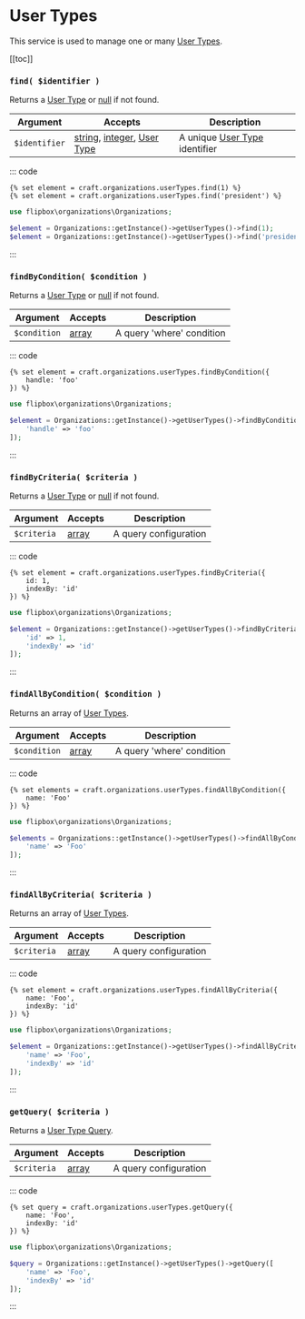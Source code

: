 # User Types

This service is used to manage one or many [User Types].

[[toc]]

### `find( $identifier )`

Returns a [User Type] or [null] if not found.

| Argument          | Accepts                   | Description
| ----------        | ----------                | ----------
| `$identifier`     | [string], [integer], [User Type] | A unique [User Type] identifier

::: code
```twig
{% set element = craft.organizations.userTypes.find(1) %}
{% set element = craft.organizations.userTypes.find('president') %}
```

```php
use flipbox\organizations\Organizations;

$element = Organizations::getInstance()->getUserTypes()->find(1);
$element = Organizations::getInstance()->getUserTypes()->find('president');
```
:::

### `findByCondition( $condition )`
Returns a [User Type] or [null] if not found.

| Argument          | Accepts                   | Description
| ----------        | ----------                | ----------
| `$condition`      | [array]                   | A query 'where' condition

::: code
```twig
{% set element = craft.organizations.userTypes.findByCondition({
    handle: 'foo'
}) %}
```

```php
use flipbox\organizations\Organizations;

$element = Organizations::getInstance()->getUserTypes()->findByCondition([
    'handle' => 'foo'
]);
```
:::

### `findByCriteria( $criteria )`
Returns a [User Type] or [null] if not found.

| Argument          | Accepts                   | Description
| ----------        | ----------                | ----------
| `$criteria`       | [array]                   | A query configuration

::: code
```twig
{% set element = craft.organizations.userTypes.findByCriteria({
    id: 1,
    indexBy: 'id'
}) %}
```

```php
use flipbox\organizations\Organizations;

$element = Organizations::getInstance()->getUserTypes()->findByCriteria([
    'id' => 1,
    'indexBy' => 'id'
]);
```
:::

### `findAllByCondition( $condition )`
Returns an array of [User Types].

| Argument          | Accepts                   | Description
| ----------        | ----------                | ----------
| `$condition`      | [array]                   | A query 'where' condition

::: code
```twig
{% set elements = craft.organizations.userTypes.findAllByCondition({
    name: 'Foo'
}) %}
```

```php
use flipbox\organizations\Organizations;

$elements = Organizations::getInstance()->getUserTypes()->findAllByCondition([
    'name' => 'Foo'
]);
```
:::


### `findAllByCriteria( $criteria )`
Returns an array of [User Types].

| Argument          | Accepts                   | Description
| ----------        | ----------                | ----------
| `$criteria`       | [array]                   | A query configuration

::: code
```twig
{% set element = craft.organizations.userTypes.findAllByCriteria({
    name: 'Foo',
    indexBy: 'id'
}) %}
```

```php
use flipbox\organizations\Organizations;

$element = Organizations::getInstance()->getUserTypes()->findAllByCriteria([
    'name' => 'Foo',
    'indexBy' => 'id'
]);
```
:::

### `getQuery( $criteria )`

Returns a [User Type Query].

| Argument          | Accepts                   | Description
| ----------        | ----------                | ----------
| `$criteria`       | [array]                   | A query configuration

::: code
```twig
{% set query = craft.organizations.userTypes.getQuery({
    name: 'Foo',
    indexBy: 'id'
}) %}
```

```php
use flipbox\organizations\Organizations;

$query = Organizations::getInstance()->getUserTypes()->getQuery([
    'name' => 'Foo',
    'indexBy' => 'id'
]);
```
:::

[integer]: http://www.php.net/language.types.integer
[integer\[\]]: http://www.php.net/language.types.integer
[array]: http://www.php.net/language.types.array
[string]: http://www.php.net/language.types.string
[string\[\]]: http://www.php.net/language.types.string
[null]: http://www.php.net/language.types.null

[User Type Query]: ../queries/user-type.md
[User Type]: ../objects/user-type.md
[User Types]: ../objects/user-type.md
